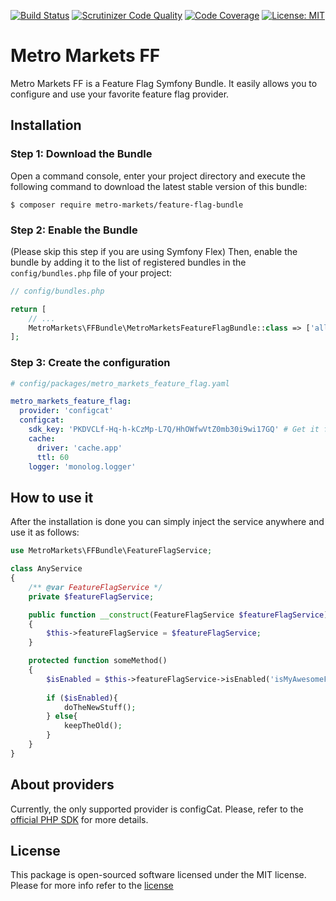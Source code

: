 
[![Build Status](https://github.com/METRO-Markets/feature-flag-bundle/actions/workflows/continuous-integration.yml/badge.svg)](https://github.com/METRO-Markets/feature-flag-bundle/actions/workflows/continuous-integration.yml)
[![Scrutinizer Code Quality](https://scrutinizer-ci.com/g/leobeal/ff/badges/quality-score.png?b=main)](https://scrutinizer-ci.com/g/leobeal/ff/?branch=main)
[![Code Coverage](https://scrutinizer-ci.com/g/leobeal/ff/badges/coverage.png?b=main)](https://scrutinizer-ci.com/g/leobeal/ff/?branch=main)
[![License: MIT](https://img.shields.io/badge/License-MIT-yellow.svg)](https://opensource.org/licenses/MIT)

Metro Markets FF
===============

Metro Markets FF is a Feature Flag Symfony Bundle. It easily allows you to configure and use your favorite feature flag provider.

Installation
----------------------------------

### Step 1: Download the Bundle

Open a command console, enter your project directory and execute the
following command to download the latest stable version of this bundle:

```console
$ composer require metro-markets/feature-flag-bundle
```

### Step 2: Enable the Bundle
(Please skip this step if you are using Symfony Flex)
Then, enable the bundle by adding it to the list of registered bundles
in the `config/bundles.php` file of your project:

```php
// config/bundles.php

return [
    // ...
    MetroMarkets\FFBundle\MetroMarketsFeatureFlagBundle::class => ['all' => true],
];
```

### Step 3: Create the configuration

```yaml
# config/packages/metro_markets_feature_flag.yaml

metro_markets_feature_flag:
  provider: 'configcat'
  configcat:
    sdk_key: 'PKDVCLf-Hq-h-kCzMp-L7Q/HhOWfwVtZ0mb30i9wi17GQ' # Get it from ConfigCat Dashboard.
    cache:
      driver: 'cache.app'
      ttl: 60
    logger: 'monolog.logger'
```

How to use it
---------------

After the installation is done you can simply inject the service anywhere and use it as follows:

```php
use MetroMarkets\FFBundle\FeatureFlagService;

class AnyService
{
    /** @var FeatureFlagService */
    private $featureFlagService;

    public function __construct(FeatureFlagService $featureFlagService)
    {
        $this->featureFlagService = $featureFlagService;
    }

    protected function someMethod()
    {
        $isEnabled = $this->featureFlagService->isEnabled('isMyAwesomeFeatureEnabled');
        
        if ($isEnabled){
            doTheNewStuff();
        } else{
            keepTheOld();
        }
    }   
}
```

About providers
---------------

Currently, the only supported provider is configCat. Please, refer to the [official PHP SDK](https://github.com/configcat/php-sdk) for more details.


License
-------
This package is open-sourced software licensed under the MIT license. Please for more info refer to the [license](LICENSE)